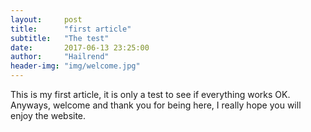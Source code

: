 ```yaml
---
layout:     post
title:      "first article"
subtitle:   "The test"
date:       2017-06-13 23:25:00
author:     "Hailrend"
header-img: "img/welcome.jpg"
---
```


<p> This is my first article, it is only a test to see if everything works OK. Anyways, welcome and thank you for being here,  I really hope you will enjoy the website.</p>